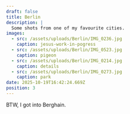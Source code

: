 ```yaml
---
draft: false
title: Berlin
description: |
  Some shots from one of my favourite cities.
images:
  - src: /assets/uploads/Berlin/IMG_0236.jpg
    caption: jesus-work-in-pogress
  - src: /assets/uploads/Berlin/IMG_0523.jpg
    caption: pigeon
  - src: /assets/uploads/Berlin/IMG_0214.jpg
    caption: details
  - src: /assets/uploads/Berlin/IMG_0273.jpg
    caption: park
date: 2025-10-19T16:42:24.669Z
position: 3
---
```


BTW, I got into Berghain.
